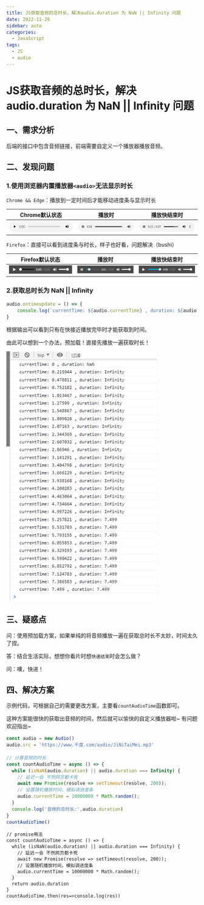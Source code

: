 ```yaml
---
title: JS获取音频的总时长，解决audio.duration 为 NaN || Infinity 问题
date: 2022-11-26
sidebar: auto
categories:
  - JavaScript
tags:
  - JS
  - audio
---
```


# JS获取音频的总时长，解决audio.duration 为 NaN || Infinity 问题

## 一、需求分析

后端的接口中包含音频链接，前端需要自定义一个播放器播放音频。

## 二、发现问题

### 1.使用浏览器内置播放器`<audio>`无法显示时长

`Chrome && Edge`：播放到一定时间后才能移动进度条与显示时长

|                        Chrome默认状态                        |                            播放时                            |                         播放快结束时                         |
| :----------------------------------------------------------: | :----------------------------------------------------------: | :----------------------------------------------------------: |
| ![image-20221126174621809](../img/jsGetAudioTime1.png) | ![image-20221126174750704](../img/jsGetAudioTime2.png) | ![image-20221126175314087](../img/jsGetAudioTime3.png) |

`Firefox`：直接可以看到进度条与时长，样子也好看，问题解决（bushi）

|                       Firefox默认状态                        |                            播放时                            |                         播放快结束时                         |
| :----------------------------------------------------------: | :----------------------------------------------------------: | :----------------------------------------------------------: |
| ![image-20221126175448748](../img/jsGetAudioTime4.png) | ![image-20221126175722521](../img/jsGetAudioTime5.png) | ![image-20221126175731412](../img/jsGetAudioTime6.png) |

### 2.获取总时长为 NaN || Infinity

```js
audio.ontimeupdate = () => {
	console.log(`currentTime: ${audio.currentTime} , duration: ${audio.duration}`)
}
```

根据输出可以看到只有在快接近播放完毕时才能获取到时间。

由此可以想到一个办法，预加载！直接先播放一遍获取时长！

![image-20221126181132369](../img/jsGetAudioTime7.png)

## 三、疑惑点

问：使用预加载方案，如果单纯的将音频播放一遍在获取总时长不太妙，时间太久了捏。

答：结合生活实际，想想你看片时想`快速结束`时会怎么做？

问：噢，快进！

## 四、解决方案

示例代码，可根据自己的需要更改方案，主要看`countAudioTime`函数即可。

这种方案能很快的获取出音频的时间，然后就可以愉快的自定义播放器啦~ 有问题欢迎指出~

```js
const audio = new Audio()
audio.src = 'https://www.千度.com/audio/JiNiTaiMei.mp3'

// 计算音频的时长
const countAudioTime = async () => {
  while (isNaN(audio.duration) || audio.duration === Infinity) {
    // 延迟一会 不然网页都卡死
    await new Promise(resolve => setTimeout(resolve, 200));
    // 设置随机播放时间，模拟调进度条
    audio.currentTime = 10000000 * Math.random();
  }
  console.log('音频的总时长:',audio.duration)
}
countAudioTime()
```

```
// promise用法
const countAudioTime = async () => {
  while (isNaN(audio.duration) || audio.duration === Infinity) {
    // 延迟一会 不然网页都卡死
    await new Promise(resolve => setTimeout(resolve, 200));
    // 设置随机播放时间，模拟调进度条
    audio.currentTime = 10000000 * Math.random();
  }
  return audio.duration
}
countAudioTime.then(res=>console.log(res))
```





